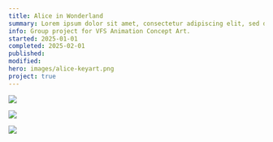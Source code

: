 ```yaml
---
title: Alice in Wonderland
summary: Lorem ipsum dolor sit amet, consectetur adipiscing elit, sed do eiusmod tempor incididunt ut labore et dolore magna aliqua. Ut enim ad minim veniam, quis nostrud exercitation ullamco laboris nisi ut aliquip ex ea commodo consequat.
info: Group project for VFS Animation Concept Art.
started: 2025-01-01
completed: 2025-02-01
published:
modified:
hero: images/alice-keyart.png
project: true
---
```


![](/images/alice-keyart-mushrooms.png)

![](/images/alice-keyart.png)

![](/images/alice-plants.png)
